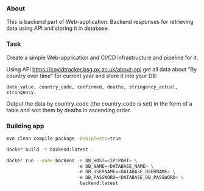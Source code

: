 ### About

This is backend part of Web-application. Backend responses for retrieving data using API and storing it in database.

### Task

Create a simple Web-application and CI/CD infrastructure and pipeline for it.

Using API https://covidtracker.bsg.ox.ac.uk/about-api get all data about “By country over time" for current year and store it into your DB:

```
date_value, country_code, confirmed, deaths, stringency_actual, stringency.
```
Output the data by country_code (the country_code is set) in the form of a table and sort them by deaths in ascending order.

### Building app

```bash
mvn clean compile package -DskipTests=true

docker build -t backend:latest .

docker run --name backend -e DB_HOST=<IP:PORT> \ 
                          -e DB_NAME=<DATABASE_NAME> \ 
                          -e DB_USERNAME=<DATABASE_USERNAME> \ 
                          -e DB_PASSWORD=<DATABASE_DB_PASSWORD> \
                           backend:latest
```
